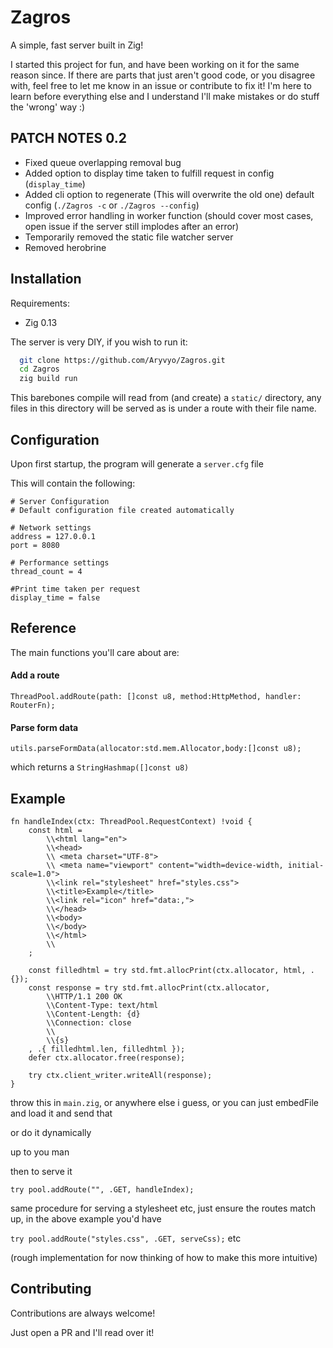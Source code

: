 

# Zagros

A simple, fast server built in Zig!

I started this project for fun, and have been working on it for the same reason since. If there are parts that just aren't good code, or you disagree with, feel free to let me know in an issue or contribute to fix it! I'm here to learn before everything else and I understand I'll make mistakes or do stuff the 'wrong' way :)

## PATCH NOTES 0.2
- Fixed queue overlapping removal bug
- Added option to display time taken to fulfill request in config (`display_time`)
- Added cli option to regenerate (This will overwrite the old one) default config (`./Zagros -c` or `./Zagros --config`)
- Improved error handling in worker function (should cover most cases, open issue if the server still implodes after an error)
- Temporarily removed the static file watcher server
- Removed herobrine


## Installation

Requirements:

- Zig 0.13

The server is very DIY, if you wish to run it:

```bash
  git clone https://github.com/Aryvyo/Zagros.git
  cd Zagros
  zig build run
```

This barebones compile will read from (and create) a `static/` directory, any files in this directory will be served as is under a route with their file name.

    
## Configuration

Upon first startup, the program will generate a `server.cfg` file

This will contain the following:

```
# Server Configuration
# Default configuration file created automatically

# Network settings
address = 127.0.0.1
port = 8080

# Performance settings
thread_count = 4

#Print time taken per request
display_time = false 
```

## Reference

The main functions you'll care about are:

#### Add a route 

`
  ThreadPool.addRoute(path: []const u8, method:HttpMethod, handler: RouterFn);
`

#### Parse form data

`
  utils.parseFormData(allocator:std.mem.Allocator,body:[]const u8);
` 

which returns a `StringHashmap([]const u8)`



## Example
```zig
fn handleIndex(ctx: ThreadPool.RequestContext) !void {
    const html =
        \\<html lang="en">
        \\<head>
        \\ <meta charset="UTF-8">
        \\ <meta name="viewport" content="width=device-width, initial-scale=1.0">
        \\<link rel="stylesheet" href="styles.css">
        \\<title>Example</title>
        \\<link rel="icon" href="data:,">
        \\</head>
        \\<body>
        \\</body>
        \\</html>
        \\
    ;

    const filledhtml = try std.fmt.allocPrint(ctx.allocator, html, .{});
    const response = try std.fmt.allocPrint(ctx.allocator,
        \\HTTP/1.1 200 OK
        \\Content-Type: text/html
        \\Content-Length: {d}
        \\Connection: close
        \\
        \\{s}
    , .{ filledhtml.len, filledhtml });
    defer ctx.allocator.free(response);

    try ctx.client_writer.writeAll(response);
}
```

throw this in `main.zig`, or anywhere else i guess, or you can just embedFile and load it and send that

or do it dynamically

up to you man

then to serve it

`try pool.addRoute("", .GET, handleIndex);`

same procedure for serving a stylesheet etc, just ensure the routes match up, in the above example you'd have

`try pool.addRoute("styles.css", .GET, serveCss);` etc

(rough implementation for now thinking of how to make this more intuitive)


## Contributing

Contributions are always welcome!

Just open a PR and I'll read over it!



